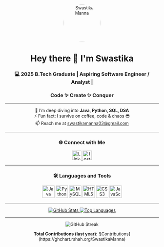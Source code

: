 <!--
  SAVE THIS AS README.md IN A REPOSITORY NAMED EXACTLY SwastikaManna
  e.g. https://github.com/SwastikaMannaSwastikaManna
-->

<!-- PROFILE HEADER -->
<div align="center">
  <img src="https://avatars.githubusercontent.com/u/your_user_id?v=4" alt="Swastika Manna" width="120" height="120" style="border-radius:50%;" />
  <h1>Hey there 👋 I'm Swastika</h1>
  <h3>💻 2025 B.Tech Graduate | Aspiring Software Engineer / Analyst |</h3> 
  <h3>Code ✨ Create ✨ Conquer</p>
</div>

---

<div align="center">
  🌱 I’m deep diving into <strong>Java, Python, SQL, DSA</strong><br>
  ⚡ Fun fact: I survive on coffee, code & chaos 😎<br>
  📫 Reach me at <a href="mailto:swastikamanna03@gmail.com">swastikamanna03@gmail.com</a>
</div>

---

<!-- CONNECT WITH ME -->
<h3 align="center">🌐 Connect with Me</h3>
<p align="center">
  <a href="https://www.linkedin.com/in/swastika-manna-22b31b281/" target="_blank">
    <img src="https://cdn.jsdelivr.net/npm/simple-icons@v8/icons/linkedin.svg" alt="LinkedIn" width="30" height="30"/>
  </a>
  <a href="https://instagram.com/hoomannotfound" target="_blank">
    <img src="https://cdn.jsdelivr.net/npm/simple-icons@v8/icons/instagram.svg" alt="Instagram" width="30" height="30"/>
  </a>
</p>

---

<!-- LANGUAGES & TOOLS -->
<h3 align="center">🛠️ Languages and Tools</h3>
<p align="center">
  <img src="https://cdn.jsdelivr.net/gh/devicons/devicon/icons/java/java-original.svg" alt="Java" width="40" height="40" />
  <img src="https://cdn.jsdelivr.net/gh/devicons/devicon/icons/python/python-original.svg" alt="Python" width="40" height="40" />
  <img src="https://cdn.jsdelivr.net/gh/devicons/devicon/icons/mysql/mysql-original.svg" alt="MySQL" width="40" height="40" />
  <img src="https://cdn.jsdelivr.net/gh/devicons/devicon/icons/html5/html5-original.svg" alt="HTML5" width="40" height="40" />
  <img src="https://cdn.jsdelivr.net/gh/devicons/devicon/icons/css3/css3-original.svg" alt="CSS3" width="40" height="40" />
  <img src="https://cdn.jsdelivr.net/gh/devicons/devicon/icons/javascript/javascript-original.svg" alt="JavaScript" width="40" height="40" />
</p>

---

<!-- GITHUB STATS & LANGUAGES CARD -->
<div align="center">
  <a href="https://github.com/SwastikaManna">
    <img src="https://github-readme-stats.vercel.app/api?username=SwastikaManna&show_icons=true&theme=dark&count_private=true" alt="GitHub Stats" />
  </a>
  <a href="https://github.com/SwastikaManna">
    <img src="https://github-readme-stats.vercel.app/api/top-langs/?username=SwastikaManna&layout=compact&theme=dark" alt="Top Languages" />
  </a>
</div>

---

<!-- CONTRIBUTIONS & STREAK -->
<div align="center">
  <img src="https://github-readme-streak-stats.herokuapp.com/?user=SwastikaManna&theme=dark" alt="GitHub Streak" />
  <p><strong>Total Contributions (last year):</strong> ![Contributions](https://ghchart.rshah.org/SwastikaManna)</p>
</div>
